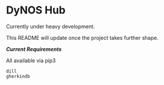 # DyNOS Hub

Currently under heavy development. 

This README will update once the project takes further shape.

***Current Requirements***

All available via pip3

    dill
    gherkindb


